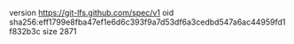 version https://git-lfs.github.com/spec/v1
oid sha256:eff1799e8fba47ef1e6d6c393f9a7d53df6a3cedbd547a6ac44959fd1f832b3c
size 2871
